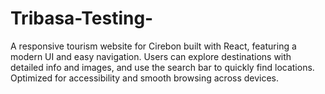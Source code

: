 # Tribasa-Testing-
A responsive tourism website for Cirebon built with React, featuring a modern UI and easy navigation. Users can explore destinations with detailed info and images, and use the search bar to quickly find locations. Optimized for accessibility and smooth browsing across devices.

